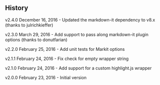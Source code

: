 ## History
v2.4.0 December 16, 2016
	- Updated the markdown-it dependency to v8.x (thanks to julrichkieffer)

v2.3.0 March 29, 2016
	- Add support to pass along markdown-it plugin options (thanks to donutfarian)

v2.2.0 February 25, 2016
	- Add unit tests for Markit options

v2.1.1 February 24, 2016
	- Fix check for empty wrapper string

v2.1.0 February 24, 2016
	- Add support for a custom highlight.js wrapper

v2.0.0 February 23, 2016
	- Initial version
